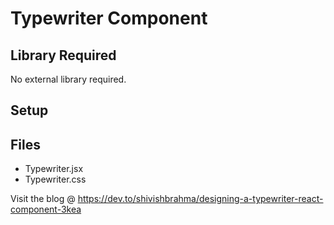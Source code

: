 # Typewriter Component

## Library Required

No external library required.

## Setup

## Files

- Typewriter.jsx
- Typewriter.css

Visit the blog @ <https://dev.to/shivishbrahma/designing-a-typewriter-react-component-3kea>
